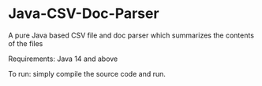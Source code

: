 # Java-CSV-Doc-Parser
A pure Java based CSV file and doc parser which summarizes the contents of the files 

Requirements: Java 14 and above

To run: simply compile the source code and run. 
